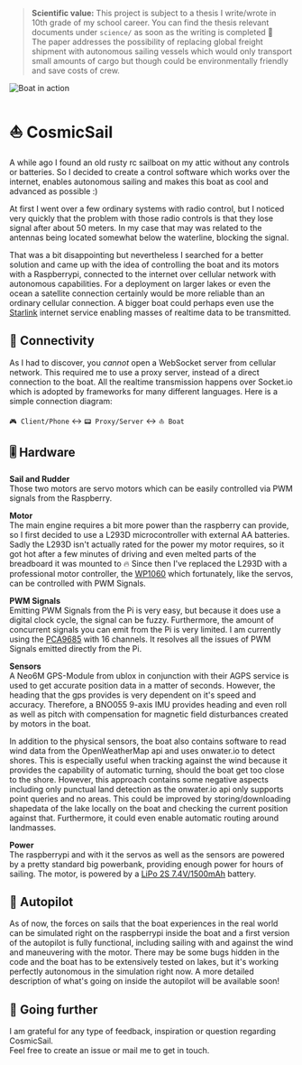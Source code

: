 > **Scientific value:** This project is subject to a thesis I write/wrote in 10th grade of my school career.
You can find the thesis relevant documents under `science/` as soon as the writing is completed 🙌<br>
The paper addresses the possibility of replacing global freight shipment with autonomous sailing vessels
which would only transport small amounts of cargo but though could be environmentally friendly and save costs of crew. 

![Boat in action](https://github.com/Adwirawien/CosmicSail/blob/master/_MG_3018.JPG)

# ⛵️ CosmicSail

A while ago I found an old rusty rc sailboat on my attic without any controls or batteries.
So I decided to create a control software which works over the internet, enables autonomous sailing
and makes this boat as cool and advanced as possible :)

At first I went over a few ordinary systems with radio control, but
I noticed very quickly that the problem with those radio controls is that they lose signal after about 50 meters.
In my case that may was related to the antennas being located somewhat below the waterline, blocking the signal.

That was a bit disappointing but nevertheless I searched for a better solution and
came up with the idea of controlling the boat and its motors with a Raspberrypi, 
connected to the internet over cellular network with autonomous capabilities.
For a deployment on larger lakes or even the ocean a satellite connection certainly would be more reliable than an ordinary cellular connection. 
A bigger boat could perhaps even use the [Starlink](https://www.starlink.com) internet service enabling masses of realtime data to be transmitted.

## 📡 Connectivity

As I had to discover, you *cannot* open a WebSocket server from cellular network. This required me to use a proxy server,
instead of a direct connection to the boat. All the realtime transmission happens over Socket.io which is
adopted by frameworks for many different languages. Here is a simple connection diagram:

`🎮 Client/Phone` ↔️ `📟 Proxy/Server` ↔️ `⛵️ Boat`

## 🎚 Hardware

**Sail and Rudder**<br>
Those two motors are servo motors which can be easily controlled via PWM signals from the Raspberry.

**Motor**<br>
The main engine requires a bit more power than the raspberry can provide,
so I first decided to use a L293D microcontroller with external AA batteries.
Sadly the L293D isn't actually rated for the power my motor requires,
so it got hot after a few minutes of driving and even melted parts of the breadboard it was mounted to 🔥
Since then I've replaced the L293D with a professional motor controller, the
[WP1060](https://www.krickshop.de/Elektronik-Motoren/RC-Fernsteuerungen-Zubehoer/Elektronische-Fahrtregler/Fahrtregler-Quicrun-WP1060-Brushed.htm?a=article&ProdNr=67051&p=350) which fortunately, like the servos, can be controlled with PWM Signals.

**PWM Signals**<br>
Emitting PWM Signals from the Pi is very easy, but because it does use a digital clock cycle, the signal can be fuzzy.
Furthermore, the amount of concurrent signals you can emit from the Pi is very limited.
I am currently using the [PCA9685](https://www.adafruit.com/product/815) with 16 channels.
It resolves all the issues of PWM Signals emitted directly from the Pi.

**Sensors**<br>
A Neo6M GPS-Module from ublox in conjunction with their AGPS service is used to get accurate position data in a matter of seconds. 
However, the heading that the gps provides is very dependent on it's speed and accuracy. 
Therefore, a BNO055 9-axis IMU provides heading and even roll as well as pitch with compensation for 
magnetic field disturbances created by motors in the boat.<br>

In addition to the physical sensors, the boat also
contains software to read wind data from the OpenWeatherMap api and uses onwater.io to detect shores. 
This is especially useful when tracking against the wind because it provides the capability of automatic turning, should the boat get too close to the shore.
However, this approach contains some negative aspects including only punctual land detection as the onwater.io api only supports point queries and no areas.
This could be improved by storing/downloading shapedata of the lake locally on the boat and checking the current position against that. 
Furthermore, it could even enable automatic routing around landmasses.

**Power**<br>
The raspberrypi and with it the servos as well as the sensors are powered by a pretty standard big powerbank,
providing enough power for hours of sailing. The motor, is powered by a [LiPo 2S 7.4V/1500mAh](https://www.krickshop.de/Elektronik-Motoren/Akkus-Ladetechnik/LiPo-Akku-7-4V-1500-mAh-15-C.htm?a=article&ProdNr=646090&p=365) battery.

## 🤖 Autopilot

As of now, the forces on sails that the boat experiences in the real world can be simulated 
right on the raspberrypi inside the boat and a first version of the autopilot is fully functional, 
including sailing with and against the wind and maneuvering with the motor. 
There may be some bugs hidden in the code and the boat has to be extensively tested on lakes, 
but it's working perfectly autonomous in the simulation right now. 
A more detailed description of what's going on inside the autopilot will be available soon!

## 🚧 Going further

I am grateful for any type of feedback, inspiration or question regarding CosmicSail.<br>
Feel free to create an issue or mail me to get in touch.

